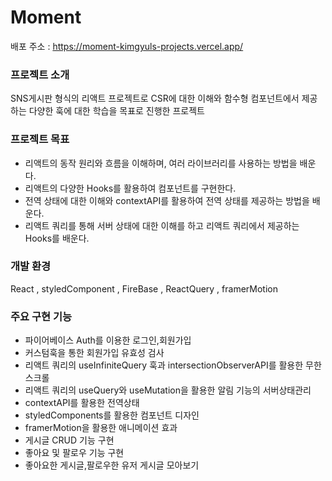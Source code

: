 # Moment

배포 주소 : <https://moment-kimgyuls-projects.vercel.app/>

### 프로젝트 소개

SNS게시판 형식의 리액트 프로젝트로 CSR에 대한 이해와 함수형 컴포넌트에서 제공하는
다양한 훅에 대한 학습을 목표로 진행한 프로젝트

### 프로젝트 목표

- 리액트의 동작 원리와 흐름을 이해하며, 여러 라이브러리를 사용하는 방법을 배운다.
- 리액트의 다양한 Hooks를 활용하여 컴포넌트를 구현한다.
- 전역 상태에 대한 이해와 contextAPI를 활용하여 전역 상태를 제공하는 방법을 배운다.
- 리액트 쿼리를 통해 서버 상태에 대한 이해를 하고 리액트 쿼리에서 제공하는 Hooks를 배운다.

### 개발 환경

React , styledComponent , FireBase , ReactQuery , framerMotion

### 주요 구현 기능

- 파이어베이스 Auth를 이용한 로그인,회원가입
- 커스텀훅을 통한 회원가입 유효성 검사
- 리액트 쿼리의 useInfiniteQuery 훅과 intersectionObserverAPI를 활용한 무한스크롤
- 리액트 쿼리의 useQuery와 useMutation을 활용한 알림 기능의 서버상태관리
- contextAPI를 활용한 전역상태
- styledComponents를 활용한 컴포넌트 디자인
- framerMotion을 활용한 애니메이션 효과
- 게시글 CRUD 기능 구현
- 좋아요 및 팔로우 기능 구현
- 좋아요한 게시글,팔로우한 유저 게시글 모아보기
